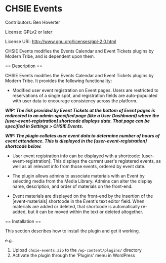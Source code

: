 # CHSIE Events

Contributors: Ben Hoverter

License: GPLv2 or later

License URI: http://www.gnu.org/licenses/gpl-2.0.html

CHSIE Events modifies the Events Calendar and Event Tickets plugins by Modern Tribe, and is dependent upon them.


== Description ==

CHSIE Events modifies the Events Calendar and Event Tickets plugins by Modern Tribe.  It provides the following functionality:

- Modified user event registration on Event pages.  Users are restricted to reservations of a single spot, and registration fields are auto-populated with user data to encourage consistency across the platform. 

***WIP: The link provided by Event Tickets at the bottom of Event pages is redirected to an admin-specified page (like a User Dashboard) where the [user-event-registration] shortcode displays data. That page can be specified in Settings > CHSIE Events.***

***WIP: The plugin collates user event data to determine number of hours of event attendance.  This is displayed in the [user-event-registration] shortcode below.***

- User event registration info can be displayed with a shortcode: [user-event-registration].  This displays the current user's registered events, as well as all relevant info from those events, ordered by event date.

- The plugin allows admins to associate materials with an Event by selecting media from the Media Library.  Admins can alter the display name, description, and order of materials on the front-end.

- Event materials are displayed on the front-end by the insertion of the [event-materials] shortcode in the Event's text editor field.  When materials are added or deleted, that shortcode is automatically re-added, but it can be moved within the text or deleted altogether.


== Installation ==

This section describes how to install the plugin and get it working.

e.g.

1. Upload `chsie-events.zip` to the `/wp-content/plugins/` directory
2. Activate the plugin through the 'Plugins' menu in WordPress
